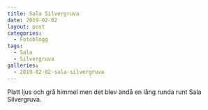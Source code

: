 ```yaml
---
title: Sala Silvergruva
date: 2019-02-02
layout: post
categories:
  - Fotoblogg
tags:
  - Sala
  - Silvergruva
galleries:
  - 2019-02-02-sala-silvergruva
---
```


Platt ljus och grå himmel men det blev ändå en lång runda runt Sala Silvergruva.
